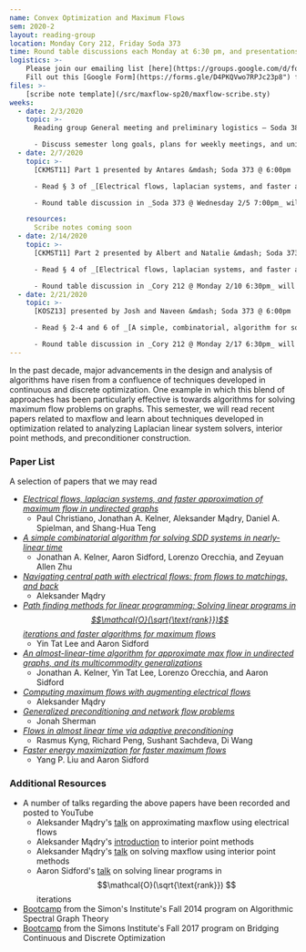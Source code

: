 ```yaml
---
name: Convex Optimization and Maximum Flows
sem: 2020-2
layout: reading-group
location: Monday Cory 212, Friday Soda 373
time: Round table discussions each Monday at 6:30 pm, and presentations each Friday at 6:00 pm
logistics: >-
    Please join our emailing list [here](https://groups.google.com/d/forum/ugtcs-maxflow-sp20) to stay up to date with current events.
    Fill out this [Google Form](https://forms.gle/D4PKQVwo7RPJc23p8") for course units.
files: >-
    [scribe note template](/src/maxflow-sp20/maxflow-scribe.sty)
weeks:
  - date: 2/3/2020
    topic: >-
      Reading group General meeting and preliminary logistics — Soda 380 @ 7:00pm

      - Discuss semester long goals, plans for weekly meetings, and unit requirements.
  - date: 2/7/2020
    topic: >-
      [CKMST11] Part 1 presented by Antares &mdash; Soda 373 @ 6:00pm

      - Read § 3 of _[Electrical flows, laplacian systems, and faster approximation of maximum flow in undirected graphs](https://arxiv.org/abs/1010.2921)_

      - Round table discussion in _Soda 373 @ Wednesday 2/5 7:00pm_ will cover experts, electrical flows, and a sketch of the $$\tilde{\mathcal{O}}(\frac{m^{3/2}}{\epsilon^{5/2}})$$ time algorithm.

    resources:
      Scribe notes coming soon
  - date: 2/14/2020
    topic: >-
      [CKMST11] Part 2 presented by Albert and Natalie &mdash; Soda 373 @ 6:00pm

      - Read § 4 of _[Electrical flows, laplacian systems, and faster approximation of maximum flow in undirected graphs](https://arxiv.org/abs/1010.2921)_

      - Round table discussion in _Cory 212 @ Monday 2/10 6:30pm_ will sketch the $$\widetilde{\mathcal{O}}(\frac{m^{4/3}}{\epsilon^3})$$ time algorithm.
  - date: 2/21/2020
    topic: >-
      [KOSZ13] presented by Josh and Naveen &mdash; Soda 373 @ 6:00pm

      - Read § 2-4 and 6 of _[A simple, combinatorial, algorithm for solving SDD systems in nearly-linear time](https://arxiv.org/abs/1301.6628)_

      - Round table discussion in _Cory 212 @ Monday 2/17 6:30pm_ will sketch the $$\widetilde{\mathcal{O}}(m \log^2 n \log \log n \log (\frac{n}{\epsilon}))$$ time algorithm for solving SDD linear systems.
---
```


In the past decade, major advancements in the design and analysis of algorithms have risen from a confluence of techniques developed in continuous and discrete optimization.
One example in which this blend of approaches has been particularly effective is towards algorithms for solving maximum flow problems on graphs.
This semester, we will read recent papers related to maxflow and learn about techniques developed in optimization related to analyzing Laplacian linear system solvers, interior point methods, and preconditioner construction.

### Paper List

A selection of papers that we may read

- [_Electrical flows, laplacian systems, and faster approximation of maximum flow in undirected graphs_](https://arxiv.org/abs/1010.2921)
  - Paul Christiano, Jonathan A. Kelner, Aleksander M&#261;dry, Daniel A. Spielman, and Shang-Hua Teng
- [_A simple combinatorial algorithm for solving SDD systems in nearly-linear time_](https://arxiv.org/abs/1301.6628)
  - Jonathan A. Kelner, Aaron Sidford, Lorenzo Orecchia, and Zeyuan Allen Zhu
- [_Navigating central path with electrical flows: from flows to matchings, and back_](https://arxiv.org/abs/1307.2205)
  - Aleksander M&#261;dry
- [_Path finding methods for linear programming: Solving linear programs in $$\mathcal{O}(\sqrt{\text{rank}})$$ iterations and faster algorithms for maximum flows_](https://arxiv.org/abs/1312.6677)
  - Yin Tat Lee and Aaron Sidford
- [_An almost-linear-time algorithm for approximate max flow in undirected graphs, and its multicommodity generalizations_](https://arxiv.org/abs/1304.2338)
  - Jonathan A. Kelner, Yin Tat Lee, Lorenzo Orecchia, and Aaron Sidford
- [_Computing maximum flows with augmenting electrical flows_](https://people.csail.mit.edu/madry/docs/aug_flow.pdf)
  - Aleksander M&#261;dry
- [_Generalized preconditioning and network flow problems_](https://arxiv.org/abs/1606.07425)
  - Jonah Sherman
- [_Flows in almost linear time via adaptive preconditioning_](https://arxiv.org/abs/1906.10340)
  - Rasmus Kyng, Richard Peng, Sushant Sachdeva, Di Wang
- [_Faster energy maximization for faster maximum flows_](https://arxiv.org/abs/1910.14276)
  - Yang P. Liu and Aaron Sidford

### Additional Resources

- A number of talks regarding the above papers have been recorded and posted to YouTube
  - Aleksander Mądry's [talk](https://www.youtube.com/watch?v=sgCq7g67920) on approximating maxflow using electrical flows
  - Aleksander Mądry's [introduction](https://www.youtube.com/watch?v=OJPj2-lkqMo) to interior point methods
  - Aleksander Mądry's [talk](https://www.youtube.com/watch?v=ZIxp0rPEQ_c) on solving maxflow using interior point methods
  - Aaron Sidford's [talk](https://www.youtube.com/watch?v=4ZyqCOrszLc) on solving linear programs in $$\mathcal{O}(\sqrt{\text{rank}}) $$ iterations
- [Bootcamp](https://simons.berkeley.edu/workshops/spectral2014-boot-camp) from the Simon's Institute's Fall 2014 program on Algorithmic Spectral Graph Theory
- [Bootcamp](https://simons.berkeley.edu/workshops/optimization2017-boot-camp) from the Simons Institute's Fall 2017 program on Bridging Continuous and Discrete Optimization
